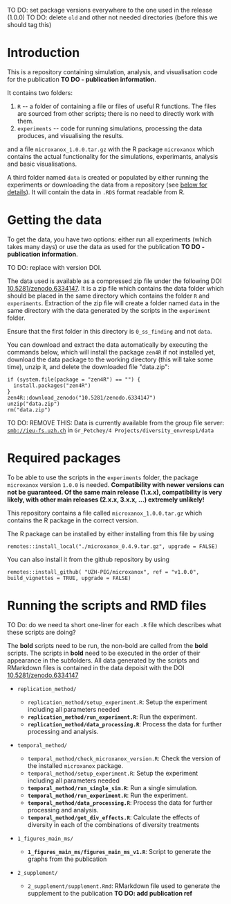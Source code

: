 

TO DO: set package versions everywhere to the one used in the release (1.0.0)
TO DO: delete `old` and other not needed directories (before this we should tag this)

# Introduction

This is a repository containing simulation, analysis, and visualisation code for the publication **TO DO -  publication information**.

It contains two folders:

1.  `R` -- a folder of containing a file or files of useful R functions. The files are sourced from other scripts; there is no need to directly work with them.
2.  `experiments` -- code for running simulations, processing the data produces, and visualising the results.

and a file `microxanox_1.0.0.tar.gz` with the R package `microxanox` which contains the actual functionality for the simulations, experimants, analysis and basic visualisations.

A third folder named `data` is created or populated by either running the experiments or downloading the data from a repository (see [below for details](#getting-the-data)). It will contain the data in `.RDS` format readable from R.

# Getting the data

To get the data, you have two options: either run all experiments (which takes many days) or use the data as used for the publication **TO DO -  publication information**.

TO DO: replace with version DOI.

The data used is available as a compressed zip file under the following DOI [10.5281/zenodo.6334147](https://doi.org/10.5281/zenodo.6334147). It is a zip file which contains the data folder which should be placed in the same directory which contains the folder `R` and `experiments`.  Extraction of the zip file will create a folder named `data` in the same directory with the data generated by the scripts in the `experiment` folder.

Ensure that the first folder in this directory is `0_ss_finding` and not `data`.

You can download and extract the data automatically by executing the commands below, which will install the package `zen4R` if not installed yet, download the data package to the working directory (this will take some time), unzip it, and delete the downloaded file "data.zip":

```
if (system.file(package = "zen4R") == "") {
  install.packages("zen4R")
}
zen4R::download_zenodo("10.5281/zenodo.6334147")
unzip("data.zip")
rm("data.zip")
```

TO DO: REMOVE THIS: Data is currently available from the group file server: [`smb://ieu-fs.uzh.ch`](smb://ieu-fs.uzh.ch) in `Gr_Petchey/4 Projects/diversity_envresp1/data` 

# Required packages

To be able to use the scripts in the `experiments` folder, the package `microxanox` version `1.0.0` is needed. **Compatibility with newer versions can not be guaranteed. Of the same main release (1.x.x), compatibility is very likely, with other main releases (2.x.x, 3.x.x, ...) extremely unlikely!**

This repository contains a file called `microxanox_1.0.0.tar.gz` which contains the R package in the correct version.

The R package can be installed by either installing from this file by using 

```
remotes::install_local("./microxanox_0.4.9.tar.gz", upgrade = FALSE)
```

You can also install it from the github repository by using

```
remotes::install_github( "UZH-PEG/microxanox", ref = "v1.0.0", build_vignettes = TRUE, upgrade = FALSE)
```

# Running the scripts and RMD files
TO Do: do we need ta short one-liner for each `.R` file which describes what these scripts are doing?

The **bold** scripts need to be run, the non-bold are called from the **bold** scripts. The scripts in **bold** need to be executed in the order of their appearance in the subfolders. All data generated by the scripts and RMarkdown files is contained in the data depoisit with the DOI [10.5281/zenodo.6334147](https://doi.org/10.5281/zenodo.6334147)

- `replication_method/`
  - `replication_method/setup_experiment.R`: Setup the experiment including all parameters needed
  - **`replication_method/run_experiment.R`**: Run the experiment.
  - **`replication_method/data_processing.R`**: Process the data for further processing and analysis.

- `temporal_method/`
  - `temporal_method/check_microxanox_version.R`: Check the version of the installed `microxanox` package.
  - `temporal_method/setup_experiment.R`: Setup the experiment including all parameters needed
  - **`temporal_method/run_single_sim.R`**: Run a single simulation.
  - **`temporal_method/run_experiment.R`**: Run the experiment.
  - **`temporal_method/data_processing.R`**: Process the data for further processing and analysis.
  - **`temporal_method/get_div_effects.R`**: Calculate the effects of diversity in each of the combinations of diversity treatments
  
- `1_figures_main_ms/`
  - **`1_figures_main_ms/figures_main_ms_v1.R`**:  Script to generate the graphs from the publication

- `2_supplement/`
  - `2_supplement/supplement.Rmd`: RMarkdown file used to generate the supplement to the publication **TO DO: add publication ref**

